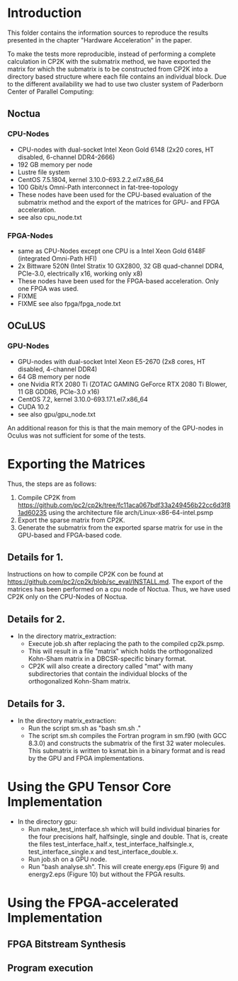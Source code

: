 # Introduction

This folder contains the information sources to reproduce the results presented in the chapter "Hardware Acceleration" in the paper. 

To make the tests more reproducible, instead of performing a complete calculation in CP2K with the submatrix method, we have exported the matrix for which the submatrix is to be constructed from CP2K into a directory based structure where each file contains an individual block. Due to the different availability we had to use two cluster system of Paderborn Center of Parallel Computing:

## Noctua
### CPU-Nodes
* CPU-nodes with dual-socket Intel Xeon Gold 6148 (2x20 cores, HT disabled, 6-channel DDR4-2666)
* 192 GB memory per node
* Lustre file system
* CentOS 7.5.1804, kernel 3.10.0-693.2.2.el7.x86_64
* 100 Gbit/s Omni-Path interconnect in fat-tree-topology
* These nodes have been used for the CPU-based evaluation of the submatrix method and the export of the matrices for GPU- and FPGA acceleration.
* see also cpu_node.txt

### FPGA-Nodes
* same as CPU-Nodes except one CPU is a Intel Xeon Gold 6148F (integrated Omni-Path HFI)
* 2x Bittware 520N (Intel Stratix 10 GX2800, 32 GB quad-channel DDR4, PCIe-3.0, electrically x16, working only x8)
* These nodes have been used for the FPGA-based acceleration. Only one FPGA was used.
* FIXME
* FIXME see also fpga/fpga_node.txt

## OCuLUS
### GPU-Nodes
* GPU-nodes with dual-socket Intel Xeon E5-2670 (2x8 cores, HT disabled, 4-channel DDR4)
* 64 GB memory per node
* one Nvidia RTX 2080 Ti (ZOTAC GAMING GeForce RTX 2080 Ti Blower, 11 GB GDDR6, PCIe-3.0 x16)
* CentOS 7.2, kernel 3.10.0-693.17.1.el7.x86_64
* CUDA 10.2
* see also gpu/gpu_node.txt

An additional reason for this is that the main memory of the GPU-nodes in Oculus was not sufficient for some of the tests.


# Exporting the Matrices

Thus, the steps are as follows:
1. Compile CP2K from https://github.com/pc2/cp2k/tree/fc11aca067bdf33a249456b22cc6d3f81ad60235 using the architecture file arch/Linux-x86-64-intel.psmp
2. Export the sparse matrix from CP2K.
3. Generate the submatrix from the exported sparse matrix for use in the GPU-based and FPGA-based code.

## Details for 1.
Instructions on how to compile CP2K con be found at https://github.com/pc2/cp2k/blob/sc_eval/INSTALL.md. The export of the matrices has been performed on a cpu node of Noctua. Thus, we have used CP2K only on the CPU-Nodes of Noctua.

## Details for 2.
* In the directory matrix_extraction:
  * Execute job.sh after replacing the path to the compiled cp2k.psmp.
  * This will result in a file "matrix" which holds the orthogonalized Kohn-Sham matrix in a DBCSR-specific binary format.
  * CP2K will also create a directory called "mat" with many subdirectories that contain the individual blocks of the orthogonalized Kohn-Sham matrix.

## Details for 3.
* In the directory matrix_extraction:
  * Run the script sm.sh as "bash sm.sh ."
  * The script sm.sh compiles the Fortran program in sm.f90 (with GCC 8.3.0) and constructs the submatrix of the first 32 water molecules. This submatrix is written to ksmat.bin in a binary format and is read by the GPU and FPGA implementations.

# Using the GPU Tensor Core Implementation

* In the directory gpu:
  * Run make_test_interface.sh which will build individual binaries for the four precisions half, halfsingle, single and double. That is, create the files test_interface_half.x, test_interface_halfsingle.x, test_interface_single.x and test_interface_double.x.
  * Run job.sh on a GPU node.
  * Run "bash analyse.sh". This will create energy.eps (Figure 9) and energy2.eps (Figure 10) but without the FPGA results.

# Using the FPGA-accelerated Implementation
## FPGA Bitstream Synthesis

## Program execution
